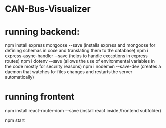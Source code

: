 # CAN-Bus-Visualizer

# running backend:
npm install express mongoose --save (installs express and mongoose for defining schemas in code and translating them to the database)
npm i express-async-handler --save (helps to handle exceptions in express routes)
npm i dotenv --save (allows the use of environmental variables in the code mostly for security reasons)
npm i nodemon --save-dev (creates a daemon that watches for files changes and restarts the server automatically)

# running frontent
npm install react-router-dom --save (install react inside /frontend subfolder)

npm start
